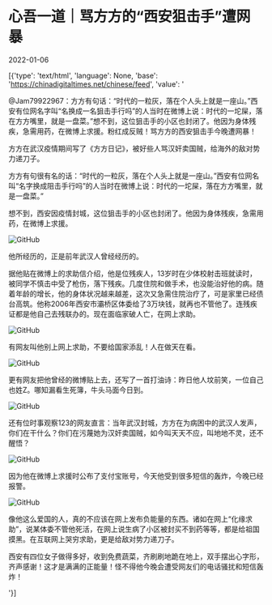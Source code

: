 # 心吾一道｜骂方方的“西安狙击手”遭网暴

2022-01-06

[{'type': 'text/html', 'language': None, 'base': 'https://chinadigitaltimes.net/chinese/feed', 'value': '

@Jam79922967：方方有句话：“时代的一粒灰，落在个人头上就是一座山。”西安有位网名字叫“名换成一名狙击手行吗”的人当时在微博上说：时代的一坨屎，落在方方嘴里，就是一盘菜。”想不到，这位狙击手的小区也封闭了。他因为身体残疾，急需用药，在微博上求援。粉红成反贼！骂方方的西安狙击手今晚遭网暴！



方方在武汉疫情期间写了《方方日记》，被好些人骂汉奸卖国贼，给海外的敌对势力递刀子。

方方有句很有名的话：“时代的一粒灰，落在个人头上就是一座山。”西安有位网名叫“名字换成阻击手行吗”的人当时在微博上说：时代的一坨屎，落在方方嘴里，就是一盘菜。”

想不到，西安因疫情封城，这位狙击手的小区也封闭了。他因为身体残疾，急需用药，在微博上求援。

![GitHub](https://chinadigitaltimes.net/chinese/files/2022/01/post-675479-61d6ae993829d.)

他所经历的，正是前年武汉人曾经经历的。

据他贴在微博上的求助信介绍，他是位残疾人，13岁时在少体校射击班就读时，被同学不慎击中受了枪伤，落下残疾。几度住院和做手术，也没能治好他的病。随着年龄的增长，他的身体状况越来越差，这次又急需住院治疗了，可是家里已经债台高筑。他称2006年西安市灞桥区体委给了3万块钱，就再也不管他了。连残疾证都是他自己去残联办的。现在面临家破人亡，在网上求助。

![GitHub](https://chinadigitaltimes.net/chinese/files/2022/01/post-675479-61d6ae99465fd.)

有网友叫他别上网上求助，不要给国家添乱！人在做天在看。

![GitHub](https://chinadigitaltimes.net/chinese/files/2022/01/post-675479-61d6ae995ab19.png)

更有网友把他曾经的微博贴上去，还写了一首打油诗：昨日他人坟前笑，一位自己也姓Z。哪知漏看生死簿，牛头马面今日到。

![GitHub](https://chinadigitaltimes.net/chinese/files/2022/01/post-675479-61d6ae9967b63.png)

还有位时事观察123的网友直言：当年武汉封城，方方在为病困中的武汉人发声，你们在干什么？你们在污蔑她为汉奸卖国贼，如今叫天天不应，叫地地不灵，还不醒悟？

![GitHub](https://chinadigitaltimes.net/chinese/files/2022/01/post-675479-61d6ae997126a.png)

因为他在微博上求援时公布了支付宝账号，今天他受到很多短信的轰炸，今晚已经报警。

![GitHub](https://chinadigitaltimes.net/chinese/files/2022/01/post-675479-61d6ae997a05e.png)

像他这么爱国的人，真的不应该在网上发布负能量的东西。诸如在网上“化缘求助”，说某体委不管他死活，在网上说生病了小区被封买不到药等等，都是给祖国摸黑。在互联网上哭穷求助，更是给敌对势力递刀子。

西安有四位女子做得多好，收到免费蔬菜，齐刷刷地跪在地上，双手摆出心字形，齐声感谢！这才是满满的正能量！怪不得他今晚会遭受网友们的电话骚扰和短信轰炸！

'}]